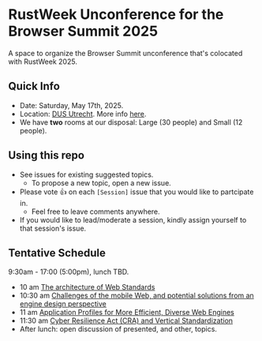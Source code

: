 # RustWeek Unconference for the Browser Summit 2025
A space to organize the Browser Summit unconference that's colocated with RustWeek 2025.

## Quick Info
* Date: Saturday, May 17th, 2025.
* Location: [DUS Utrecht](https://maps.app.goo.gl/iu2Q7KmN1J5KsPoo7). More info [here](https://rustweek.org/dus/).
* We have **two** rooms at our disposal: Large (30 people) and Small (12 people).

## Using this repo
* See issues for existing suggested topics.
  * To propose a new topic, open a new issue.
* Please vote 👍 on each `[Session]` issue that you would like to partcipate in.
  * Feel free to leave comments anywhere.
* If you would like to lead/moderate a session, kindly assign yourself to that session's issue.

## Tentative Schedule

9:30am - 17:00 (5:00pm), lunch TBD.

- 10 am [The architecture of Web Standards](https://github.com/gterzian/unconf-rustweek-2025/issues/1)
- 10:30 am [Challenges of the mobile Web, and potential solutions from an engine design perspective](https://github.com/gterzian/unconf-rustweek-2025/issues/5)
- 11 am [Application Profiles for More Efficient, Diverse Web Engines](https://github.com/gterzian/unconf-rustweek-2025/issues/3)
- 11:30 am [Cyber Resilience Act (CRA) and Vertical Standardization](https://github.com/gterzian/unconf-rustweek-2025/issues/4)
- After lunch: open discussion of presented, and other, topics. 
